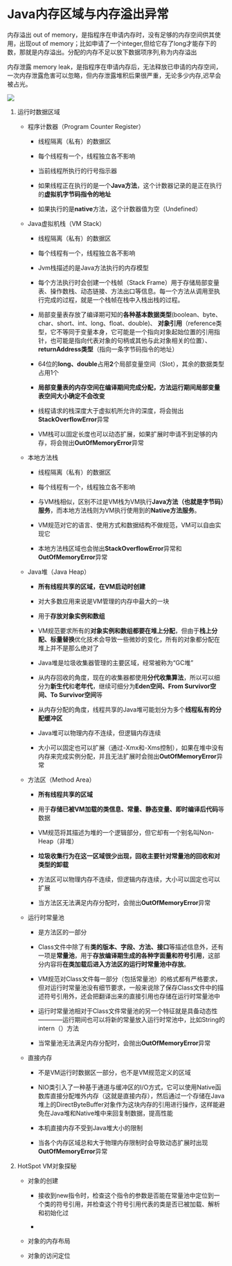 Java内存区域与内存溢出异常
==============================
内存溢出 out of memory，是指程序在申请内存时，没有足够的内存空间供其使用，出现out of memory；比如申请了一个integer,但给它存了long才能存下的数，那就是内存溢出。分配的内存不足以放下数据项序列,称为内存溢出

内存泄露 memory                         leak，是指程序在申请内存后，无法释放已申请的内存空间，一次内存泄露危害可以忽略，但内存泄露堆积后果很严重，无论多少内存,迟早会被占光。

![](JVM运行时数据区.png)

1.  运行时数据区域

    * 程序计数器（Program Counter Register）
        - 线程隔离（私有）的数据区

        - 每个线程有一个，线程独立各不影响

        - 当前线程所执行的行号指示器

        - 如果线程正在执行的是一个**Java方法**，这个计数器记录的是正在执行的**虚拟机字节码指令的地址**

        - 如果执行的是**native**方法，这个计数器值为空（Undefined）

    * Java虚拟机栈（VM Stack）
        - 线程隔离（私有）的数据区

        - 每个线程有一个，线程独立各不影响

        - Jvm栈描述的是Java方法执行的内存模型

        - 每个方法执行时会创建一个栈帧（Stack Frame）用于存储局部变量表、操作数栈、动态链接、方法出口等信息。每一个方法从调用至执行完成的过程，就是一个栈帧在栈中入栈出栈的过程。

        - 局部变量表存放了编译期可知的**各种基本数据类型**(boolean、byte、char、short、int、long、float、double)、
        **对象引用**（reference类型，它不等同于变量本身，它可能是一个指向对象起始位置的引用指针，也可能是指向代表对象的句柄或其他与此对象相关的位置）、**returnAddress类型**（指向一条字节码指令的地址）

        - 64位的**long、double**占用**2**个局部变量空间（Slot），其余的数据类型占用1个

        - **局部变量表的内存空间在编译期间完成分配，方法运行期间局部变量表空间大小确定不会改变**
        
        - 线程请求的栈深度大于虚拟机所允许的深度，将会抛出**StackOverflowError**异常
        
        - VM栈可以固定长度也可以动态扩展，如果扩展时申请不到足够的内存，将会抛出**OutOfMemoryError**异常

    * 本地方法栈

        - 线程隔离（私有）的数据区

        - 每个线程有一个，线程独立各不影响

        - 与VM栈相似，区别不过是VM栈为VM执行**Java方法（也就是字节码）服务**，而本地方法栈则为VM执行使用到的**Native方法服务**。

        - VM规范对它的语言、使用方式和数据结构不做规范，VM可以自由实现它

        - 本地方法栈区域也会抛出**StackOverflowError**异常和**OutOfMemoryError**异常

    * Java堆（Java Heap）

        - **所有线程共享的区域，在VM启动时创建**
        
        - 对大多数应用来说是VM管理的内存中最大的一块

        - 用于**存放对象实例和数组**

        - VM规范要求所有的**对象实例和数组都要在堆上分配**，但由于**栈上分配、标量替换**优化技术会导致一些微妙的变化，所有的对象都分配在堆上并不是那么绝对了

        - Java堆是垃圾收集器管理的主要区域，经常被称为“GC堆”

        - 从内存回收的角度，现在的收集器都使用**分代收集算法**，所以可以细分为**新生代**和**老年代**，继续可细分为**Eden空间、From Survivor空间、To Survivor空间**等

        - 从内存分配的角度，线程共享的Java堆可能划分为多个**线程私有的分配缓冲区**

        - Java堆可以物理内存不连续，但逻辑内存连续

        - 大小可以固定也可以扩展（通过-Xmx和-Xms控制），如果在堆中没有内存来完成实例分配，并且无法扩展时会抛出**OutOfMemoryError**异常

    * 方法区（Method Area）

        - **所有线程共享的区域**

        - 用于**存储已被VM加载的类信息、常量、静态变量、即时编译后代码**等数据

        - VM规范将其描述为堆的一个逻辑部分，但它却有一个别名叫Non-Heap（非堆）

        - **垃圾收集行为在这一区域很少出现，回收主要针对常量池的回收和对类型的卸载**

        - 方法区可以物理内存不连续，但逻辑内存连续，大小可以固定也可以扩展

        - 当方法区无法满足内存分配时，会抛出**OutOfMemoryError**异常 

    * 运行时常量池

        - 是方法区的一部分

        - Class文件中除了有**类的版本、字段、方法、接口**等描述信息外，还有一项是**常量池**，用于**存放编译期生成的各种字面量和符号引用**，这部分内容将**在类加载后进入方法区的运行时常量池中存放**。

        - VM规范对Class文件每一部分（包括常量池）的格式都有严格要求，但对运行时常量池没有细节要求，一般来说除了保存Class文件中的描述符号引用外，还会把翻译出来的直接引用也存储在运行时常量池中

        - 运行时常量池相对于Class文件常量池的另一个特征就是具备动态性————运行期间也可以将新的常量放入运行时常池中，比如String的intern（）方法

        - 当常量池无法满足内存分配时，会抛出**OutOfMemoryError**异常 

    * 直接内存

        - 不是VM运行时数据区一部分，也不是VM规范定义的区域

        - NIO类引入了一种基于通道与缓冲区的I/O方式，它可以使用Native函数库直接分配堆外内存（这就是直接内存），然后通过一个存储在Java堆上的DirectByteBuffer对象作为这块内存的引用进行操作，这样能避免在Java堆和Native堆中来回复制数据，提高性能

        - 本机直接内存不受到Java堆大小的限制

        - 当各个内存区域总和大于物理内存限制时会导致动态扩展时出现**OutOfMemoryError**异常

2. HotSpot VM对象探秘

    * 对象的创建

        - 接收到new指令时，检查这个指令的参数是否能在常量池中定位到一个类的符号引用，并检查这个符号引用代表的类是否已被加载、解析和初始化过

        - 

    * 对象的内存布局 

    * 对象的访问定位



